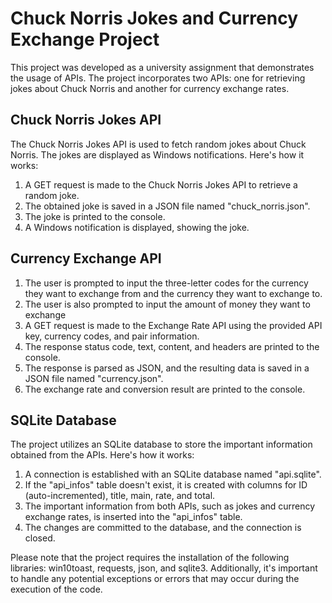 # Chuck Norris Jokes and Currency Exchange Project
This project was developed as a university assignment that demonstrates the usage of APIs. The project incorporates two APIs: one for retrieving jokes about Chuck Norris and another for currency exchange rates.

## Chuck Norris Jokes API
The Chuck Norris Jokes API is used to fetch random jokes about Chuck Norris. The jokes are displayed as Windows notifications. Here's how it works:

   1) A GET request is made to the Chuck Norris Jokes API to retrieve a random joke.
   2) The obtained joke is saved in a JSON file named "chuck_norris.json".
   3) The joke is printed to the console.
   4) A Windows notification is displayed, showing the joke.
## Currency Exchange API
   1) The user is prompted to input the three-letter codes for the currency they want to exchange from  and the currency they want to exchange to.
   2) The user is also prompted to input the amount of money they want to exchange 
   3) A GET request is made to the Exchange Rate API  using the provided API key, currency codes, and pair information.
   4) The response status code, text, content, and headers are printed to the console.
   5) The response is parsed as JSON, and the resulting data is saved in a JSON file named "currency.json".
   6) The exchange rate and conversion result are printed to the console.
## SQLite Database
The project utilizes an SQLite database to store the important information obtained from the APIs. Here's how it works:

   1) A connection is established with an SQLite database named "api.sqlite".
   2) If the "api_infos" table doesn't exist, it is created with columns for ID (auto-incremented), title, main, rate, and total.
   3) The important information from both APIs, such as jokes and currency exchange rates, is inserted into the "api_infos" table.
   4) The changes are committed to the database, and the connection is closed.



Please note that the project requires the installation of the following libraries: win10toast, requests, json, and sqlite3. Additionally, it's important to handle any potential exceptions or errors that may occur during the execution of the code.
